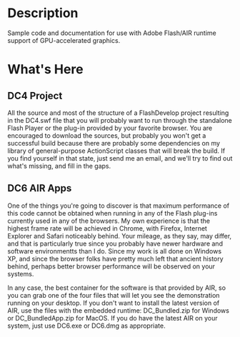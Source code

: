 Description
===========
Sample code and documentation for use with Adobe Flash/AIR runtime support of GPU-accelerated graphics.

What's Here
===========

DC4 Project
-----------
All the source and most of the structure of a FlashDevelop project resulting in the DC4.swf file that you
will probably want to run through the standalone Flash Player or the plug-in provided by your favorite browser.
You are encouraged to download the sources, but probably you won't get a successful build because there are
probably some dependencies on my library of general-purpose ActionScript classes that will break the build.
If you find yourself in that state, just send me an email, and we'll try to find out what's missing, and fill
in the gaps.

DC6 AIR Apps
------------
One of the things you're going to discover is that maximum performance of this code cannot be obtained when
running in any of the Flash plug-ins currently used in any of the browsers. My own experience is that the
highest frame rate will be achieved in Chrome, with Firefox, Internet Explorer and Safari noticeably behind.
Your mileage, as they say, may differ, and that is particularly true since you probably have newer hardware and
software environmentts than I do. Since my work is all done on Windows XP, and since the browser folks have
pretty much left that ancient history behind, perhaps better browser performance will be observed on your systems.

In any case, the best container for the software is that provided by AIR, so you can grab one of the four
files that will let you see the demonstration running on your desktop. If you don't want to install the latest
version of AIR, use the files with the embedded runtime:  DC_Bundled.zip for Windows or DC_BundledApp.zip
for MacOS. If you do have the latest AIR on your system, just use DC6.exe or DC6.dmg as appropriate.

